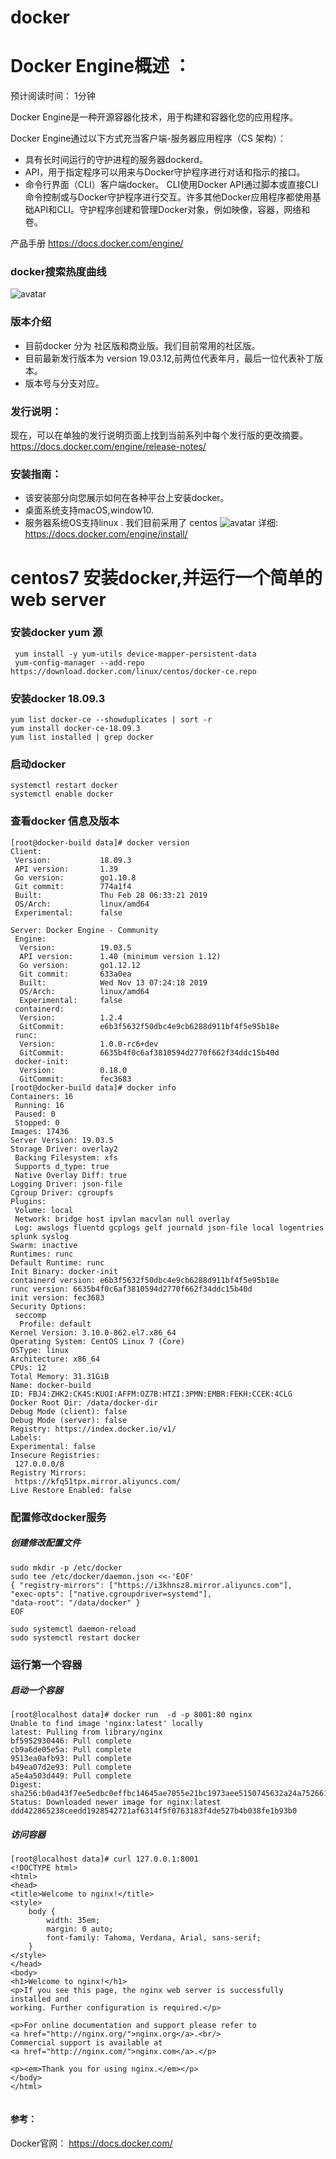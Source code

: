 # docker

# Docker Engine概述 ：
预计阅读时间： 1分钟

Docker Engine是一种开源容器化技术，用于构建和容器化您的应用程序。

Docker Engine通过以下方式充当客户端-服务器应用程序（CS 架构）：
* 具有长时间运行的守护进程的服务器dockerd。
* API，用于指定程序可以用来与Docker守护程序进行对话和指示的接口。
* 命令行界面（CLI）客户端docker。
CLI使用Docker API通过脚本或直接CLI命令控制或与Docker守护程序进行交互。许多其他Docker应用程序都使用基础API和CLI。守护程序创建和管理Docker对象，例如映像，容器，网络和卷。

产品手册 https://docs.docker.com/engine/

### docker搜索热度曲线
![avatar](./docker-trend.png)

### 版本介绍
* 目前docker 分为 社区版和商业版。我们目前常用的社区版。
* 目前最新发行版本为 version 19.03.12,前两位代表年月，最后一位代表补丁版本。
* 版本号与分支对应。

### 发行说明：
现在，可以在单独的发行说明页面上找到当前系列中每个发行版的更改摘要。
https://docs.docker.com/engine/release-notes/

### 安装指南：
* 该安装部分向您展示如何在各种平台上安装docker。
* 桌面系统支持macOS,window10.
* 服务器系统OS支持linux . 我们目前采用了 centos
![avatar](./docker-in-pic.png)
详细: https://docs.docker.com/engine/install/


# centos7 安装docker,并运行一个简单的web server
### 安装docker yum 源
```
 yum install -y yum-utils device-mapper-persistent-data
 yum-config-manager --add-repo https://download.docker.com/linux/centos/docker-ce.repo
```
### 安装docker 18.09.3
```
yum list docker-ce --showduplicates | sort -r
yum install docker-ce-18.09.3
yum list installed | grep docker
```
### 启动docker 
```
systemctl restart docker
systemctl enable docker
```
### 查看docker 信息及版本
```
[root@docker-build data]# docker version
Client:
 Version:           18.09.3
 API version:       1.39
 Go version:        go1.10.8
 Git commit:        774a1f4
 Built:             Thu Feb 28 06:33:21 2019
 OS/Arch:           linux/amd64
 Experimental:      false

Server: Docker Engine - Community
 Engine:
  Version:          19.03.5
  API version:      1.40 (minimum version 1.12)
  Go version:       go1.12.12
  Git commit:       633a0ea
  Built:            Wed Nov 13 07:24:18 2019
  OS/Arch:          linux/amd64
  Experimental:     false
 containerd:
  Version:          1.2.4
  GitCommit:        e6b3f5632f50dbc4e9cb6288d911bf4f5e95b18e
 runc:
  Version:          1.0.0-rc6+dev
  GitCommit:        6635b4f0c6af3810594d2770f662f34ddc15b40d
 docker-init:
  Version:          0.18.0
  GitCommit:        fec3683
[root@docker-build data]# docker info
Containers: 16
 Running: 16
 Paused: 0
 Stopped: 0
Images: 17436
Server Version: 19.03.5
Storage Driver: overlay2
 Backing Filesystem: xfs
 Supports d_type: true
 Native Overlay Diff: true
Logging Driver: json-file
Cgroup Driver: cgroupfs
Plugins:
 Volume: local
 Network: bridge host ipvlan macvlan null overlay
 Log: awslogs fluentd gcplogs gelf journald json-file local logentries splunk syslog
Swarm: inactive
Runtimes: runc
Default Runtime: runc
Init Binary: docker-init
containerd version: e6b3f5632f50dbc4e9cb6288d911bf4f5e95b18e
runc version: 6635b4f0c6af3810594d2770f662f34ddc15b40d
init version: fec3683
Security Options:
 seccomp
  Profile: default
Kernel Version: 3.10.0-862.el7.x86_64
Operating System: CentOS Linux 7 (Core)
OSType: linux
Architecture: x86_64
CPUs: 12
Total Memory: 31.31GiB
Name: docker-build
ID: FBJ4:ZHK2:CK4S:KUOI:AFFM:OZ7B:HTZI:3PMN:EMBR:FEKH:CCEK:4CLG
Docker Root Dir: /data/docker-dir
Debug Mode (client): false
Debug Mode (server): false
Registry: https://index.docker.io/v1/
Labels:
Experimental: false
Insecure Registries:
 127.0.0.0/8
Registry Mirrors:
 https://kfq51tpx.mirror.aliyuncs.com/
Live Restore Enabled: false
```

###   配置修改docker服务
##### 创建修改配置文件
```
sudo mkdir -p /etc/docker
sudo tee /etc/docker/daemon.json <<-'EOF'
{ "registry-mirrors": ["https://i3khnsz8.mirror.aliyuncs.com"],
"exec-opts": ["native.cgroupdriver=systemd"],
"data-root": "/data/docker" }
EOF

sudo systemctl daemon-reload 
sudo systemctl restart docker
```

### 运行第一个容器
##### 启动一个容器
```
[root@localhost data]# docker run  -d -p 8001:80 nginx
Unable to find image 'nginx:latest' locally
latest: Pulling from library/nginx
bf5952930446: Pull complete
cb9a6de05e5a: Pull complete
9513ea0afb93: Pull complete
b49ea07d2e93: Pull complete
a5e4a503d449: Pull complete
Digest: sha256:b0ad43f7ee5edbc0effbc14645ae7055e21bc1973aee5150745632a24a752661
Status: Downloaded newer image for nginx:latest
ddd422865238ceedd1928542721af6314f5f0763183f4de527b4b038fe1b93b0
```
##### 访问容器
```
[root@localhost data]# curl 127.0.0.1:8001
<!DOCTYPE html>
<html>
<head>
<title>Welcome to nginx!</title>
<style>
    body {
        width: 35em;
        margin: 0 auto;
        font-family: Tahoma, Verdana, Arial, sans-serif;
    }
</style>
</head>
<body>
<h1>Welcome to nginx!</h1>
<p>If you see this page, the nginx web server is successfully installed and
working. Further configuration is required.</p>

<p>For online documentation and support please refer to
<a href="http://nginx.org/">nginx.org</a>.<br/>
Commercial support is available at
<a href="http://nginx.com/">nginx.com</a>.</p>

<p><em>Thank you for using nginx.</em></p>
</body>
</html>


```

#### 参考：
Docker官网： https://docs.docker.com/






